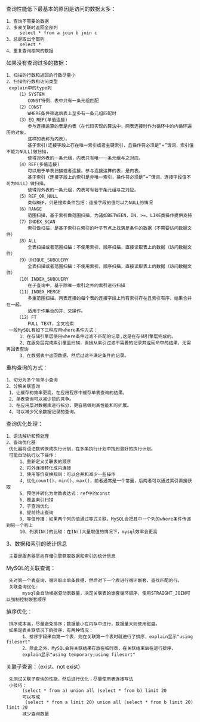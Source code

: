 查询性能低下最基本的原因是访问的数据太多：

    1、查询不需要的数据
    2、多表关联时返回全部列
         select * from a join b join c
    3、总是取出全部列
         select *
    4、重复查询相同的数据

如果没有查询过多的数据：

    1、扫描的行数和返回的行数尽量小
    2、扫描的行数和访问类型
     explain中的type列
        （1）SYSTEM
            CONST特例，表中只有一条元组匹配
        （2）CONST
            WHERE条件筛选后表上至多有一条元组匹配时
        （3）EQ_REF(单值连接)
            参与连接运算的表是内表（在代码实现的算法中，两表连接时作为循环中的内循环遍历的对象，
            这样的表称为内表）。
            基于索引(连接字段上存在唯一索引或者主键索引，且操作符必须是“=”谓词，索引值不能为NULL)做扫描，
            使得对外表的一条元组，内表只有唯一一条元组与之对应。
        （4）REF(多值连接)
            可以用于单表扫描或者连接。参与连接运算的表，是内表。
            基于索引（连接字段上的索引是非唯一索引，操作符必须是“=”谓词，连接字段值不可为NULL）做扫描，
            使得对外表的一条元组，内表可有若干条元组与之对应。
        （5）REF_OR_NULL
            类似REF，只是搜索条件包括：连接字段的值可以为NULL的情况
        （6）RANGE
            范围扫描，基于索引做范围扫描，为诸如BETWEEN，IN，>=，LIKE类操作提供支持
        （7）INDEX_SCAN
            索引做扫描，是基于索引在索引的叶子节点上找满足条件的数据（不需要访问数据文件）
        （8）ALL
            全表扫描或者范围扫描：不使用索引，顺序扫描，直接读取表上的数据（访问数据文件）
        （9）UNIQUE_SUBQUERY
            全表扫描或者范围扫描：不使用索引，顺序扫描，直接读取表上的数据（访问数据文件）
        （10）INDEX_SUBQUERY
            在子查询中，基于除唯一索引之外的索引进行扫描
        （11）INDEX_MERGE
            多重范围扫描。两表连接的每个表的连接字段上均有索引存在且索引有序，结果合并在一起。
            适用于作集合的并、交操作。
        （12）FT
            FULL TEXT，全文检索
     一般MySQL有如下三种应用where条件方式：
         1、在存储引擎层使用where条件过滤不匹配的记录,这是在存储引擎层完成的。
         2、在服务层完成索引覆盖扫描，直接从索引过滤不需要的记录并返回命中的结果，无需再回表查询
         3、在数据表中返回数据，然后过滤不满足条件的记录。

重构查询的方式：

    1、切分为多个简单小查询
    2、分解关联查询
     1、让缓存的效率更高，在应用程序中缓存单表查询的结果。
     2、单表查询可以减少锁的竞争。
     3、在应用层对数据库进行拆分，更容易做到高性能和可扩展。
     4、可以减少冗余数据记录的查询。

查询优化处理：

    1、语法解析和预处理
    2、查询优化器
     优化器将语法数转换成执行计划，在多条执行计划中找到最好的执行计划。
     可能自动执行以下操作：
         1、重新定义关联表的顺序
         2、将外连接转化成内连接
         3、使用等价变换规则：可以合并和减少一些操作
         4、优化count()、min()、max()，前者通常是一个常量，后两者可以通过索引直接获取
         5、预估并转化为常数表达式：ref中的const
         6、覆盖索引扫描
         7、子查询优化
         8、提前终止查询
         9、等值传播：如果两个列的值通过等式关联，MySQL会把其中一个列的where条件传递到另一个列上
         10、列表IN()的比较：在IN()大量取值的情况下，mysql效率会更高
     
3、数据和索引的统计信息

     主要是服务器层向存储引擎获取数据和索引的统计信息

MySQL的关联查询：

     先对第一个表查询，循环取出单条数据，然后对下一个表进行循环嵌套，查找匹配的行。
     关联查询优化:
          mysql会自动根据驱动表数量，决定关联表的嵌套循环顺序，使用STRAIGHT_JOIN可以强制控制嵌套顺序

排序优化：

     排序成本高，尽量避免排序；数据量小在内存中进行，数据量大则使用磁盘。
     如果是表关联情况下的排序，有两种情况：
          1、排序字段来自第一个表，则在关联第一个表时就进行了排序，explain显示"using filesort"
          2、除此之外，MySQL会将关联结果存放在临时表，在关联结束后在进行排序，
          explain显示"using temporary;using filesort"

关联子查询：（exist、not exist）

     先测试关联子查询的性能，然后进行优化；尽量使用表连接写法
     小技巧：
          (select * from a) union all (select * from b) limit 20
          可以写成
           (select * from a limit 20) union all (select * from b limit 20) limit 20
          减少查询数量